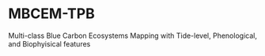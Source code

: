 # MBCEM-TPB
Multi-class Blue Carbon Ecosystems Mapping with Tide-level, Phenological, and Biophyisical features
